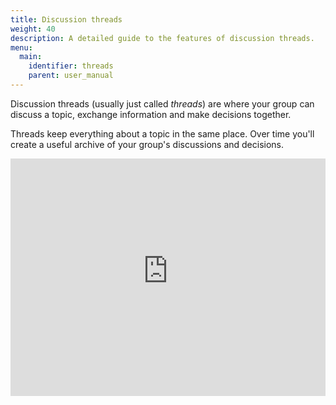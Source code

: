 ```yaml
---
title: Discussion threads
weight: 40
description: A detailed guide to the features of discussion threads.
menu:
  main:
    identifier: threads
    parent: user_manual
---
```

Discussion threads (usually just called _threads_) are where your group can discuss a topic, exchange information and make decisions together.

Threads keep everything about a topic in the same place. Over time you'll create a useful archive of your group's discussions and decisions.

<iframe width="100%" height="380px" src="https://www.youtube-nocookie.com/embed/MtpDOtmwXGI" frameborder="0" allowfullscreen></iframe>
